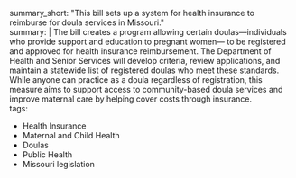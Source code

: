 summary_short: "This bill sets up a system for health insurance to reimburse for doula services in Missouri."  
summary: |
  The bill creates a program allowing certain doulas—individuals who provide support and education to pregnant women— to be registered and approved for health insurance reimbursement. The Department of Health and Senior Services will develop criteria, review applications, and maintain a statewide list of registered doulas who meet these standards. While anyone can practice as a doula regardless of registration, this measure aims to support access to community-based doula services and improve maternal care by helping cover costs through insurance.  
tags:
  - Health Insurance
  - Maternal and Child Health
  - Doulas
  - Public Health
  - Missouri legislation

